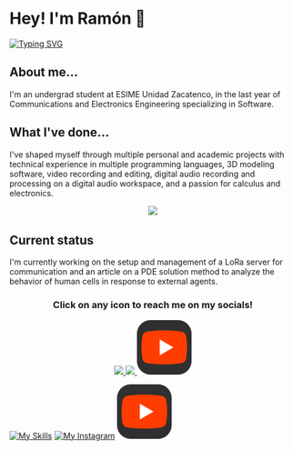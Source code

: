 # Hey! I'm Ramón 👋

[![Typing SVG](https://readme-typing-svg.demolab.com?font=Cairo+Play&duration=1500&color=FFFFFF&background=191919&center=true&vCenter=true&multiline=true&repeat=false&random=false&width=1100&height=80&lines=Ram%C3%B3n+E.+Hern%C3%A1ndez+Hdez.;IPN+ESIME+Student+%F0%9F%93%93+%7C+CIC+Researcher%F0%9F%96%A5%EF%B8%8F)](https://git.io/typing-svg)

## About me...
I'm an undergrad student at ESIME Unidad Zacatenco, in the last year of Communications and Electronics Engineering specializing in Software.

## What I've done...
I've shaped myself through multiple personal and academic projects with technical experience in multiple programming languages, 3D modeling software, video recording and editing, digital audio recording and processing on a digital audio workspace, and a passion for calculus and electronics.

<p align="center">
  <img src="https://skillicons.dev/icons?i=ableton,arduino,matlab" />
</p>

## Current status
I'm currently working on the setup and management of a LoRa server for communication and an article on a PDE solution method to analyze the behavior of human cells in response to external agents.

<h3 style="text-align: center;">Click on any icon to reach me on my socials!</h3>
<p align="center">
  <a href="https://www.linkedin.com/in/ramonevehdez/">
    <img src="https://skillicons.dev/icons?i=linkedin" />
  </a>
  
  <a href="https://www.instagram.com/ramon_eve/">
    <img src="https://skillicons.dev/icons?i=instagram" />
  </a>

  <a href="https://www.youtube.com/@RamstricHdez">
    <img src="./icons/yT.svg" />
  </a>
</p>

[![My Skills](https://skillicons.dev/icons?i=linkedin)](https://www.linkedin.com/in/ramonevehdez/) [![My Instagram](https://skillicons.dev/icons?i=instagram)](https://www.instagram.com/ramon_eve/) [![My channel](./icons/yT.svg)](https://www.youtube.com/@RamstricHdez)



